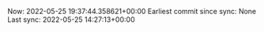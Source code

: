 Now: 2022-05-25 19:37:44.358621+00:00 Earliest commit since sync: None Last sync: 2022-05-25 14:27:13+00:00
